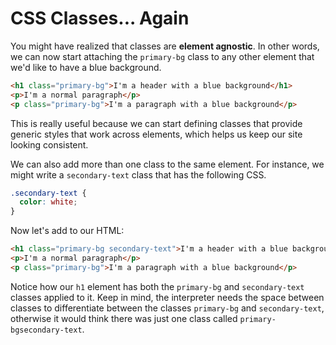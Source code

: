 # CSS Classes... Again

You might have realized that classes are **element agnostic**. In other words, we can now start attaching the `primary-bg` class to any other element that we'd like to have a blue background.

```html
<h1 class="primary-bg">I'm a header with a blue background</h1>
<p>I'm a normal paragraph</p>
<p class="primary-bg">I'm a paragraph with a blue background</p>
```
This is really useful because we can start defining classes that provide generic styles that work across elements, which helps us keep our site looking consistent.

We can also add more than one class to the same element. For instance, we might write a `secondary-text` class that has the following CSS.
```css
.secondary-text {
  color: white;
}
```

Now let's add to our HTML:
```html
<h1 class="primary-bg secondary-text">I'm a header with a blue background</h1>
<p>I'm a normal paragraph</p>
<p class="primary-bg">I'm a paragraph with a blue background</p>
```

Notice how our `h1` element has both the `primary-bg` and `secondary-text` classes applied to it. Keep in mind, the interpreter needs the space between classes to differentiate between the classes `primary-bg` and `secondary-text`, otherwise it would think there was just one class called `primary-bgsecondary-text`.